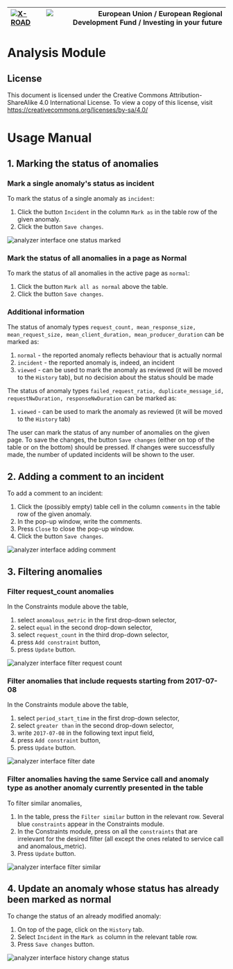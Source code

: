 
| [![X-ROAD](../img/xroad-metrics-100.png)](https://x-road.global/)| ![European Union / European Regional Development Fund / Investing in your future](../img/eu_rdf_100_en.png "Documents that are tagged with EU/SF logos must keep the logos until 1.11.2022. If it has not stated otherwise in the documentation. If new documentation is created  using EU/SF resources the logos must be tagged appropriately so that the deadline for logos could be found.") |
| :-------------------------------------------------- | -------------------------: |

# Analysis Module

## License <!-- omit in toc -->

This document is licensed under the Creative Commons Attribution-ShareAlike 4.0 International License.
To view a copy of this license, visit <https://creativecommons.org/licenses/by-sa/4.0/>

# Usage Manual

## 1. Marking the status of anomalies

### Mark a single anomaly's status as incident

To mark the status of a single anomaly as `incident`:
1. Click the button `Incident` in the column `Mark as` in the table row of the given anomaly.
2. Click the button `Save changes`.

![analyzer interface one status marked](../img/analysis_module/one_status_marked.png "Analyzer interface one status marked")

### Mark the status of all anomalies in a page as Normal

To mark the status of all anomalies in the active page as `normal`:
1. Click the button `Mark all as normal` above the table.
2. Click the button `Save changes`.

### Additional information

The status of anomaly types `request_count, mean_response_size, mean_request_size, mean_client_duration, mean_producer_duration` can be marked as:
1. `normal` - the reported anomaly reflects behaviour that is actually normal
2. `incident` - the reported anomaly is, indeed, an incident
3. `viewed` - can be used to mark the anomaly as reviewed (it will be moved to the `History` tab), but no decision about the status should be made

The status of anomaly types `failed_request_ratio, duplicate_message_id, requestNwDuration, responseNwDuration` can be marked as:
1. `viewed` - can be used to mark the anomaly as reviewed (it will be moved to the `History` tab)

The user can mark the status of any number of anomalies on the given page. To save the changes, the button `Save changes` (either on top of the table or on the bottom) should be pressed. If changes were successfully made, the number of updated incidents will be shown to the user.

## 2. Adding a comment to an incident

To add a comment to an incident: 
1. Click the (possibly empty) table cell in the column `comments` in the table row of the given anomaly.
2. In the pop-up window, write the comments.
3. Press `Close` to close the pop-up window.
4. Click the button `Save changes`.

![analyzer interface adding comment](../img/analysis_module/adding_comment.png "Analyzer interface adding comment")

## 3. Filtering anomalies

### Filter request_count anomalies

In the Constraints module above the table,
1. select `anomalous_metric` in the first drop-down selector,
2. select `equal` in the second drop-down selector,
3. select `request_count` in the third drop-down selector,
4. press `Add constraint` button,
5. press `Update` button.

![analyzer interface filter request count](../img/analysis_module/filter_request_count.png "Analyzer interface filter request count")

### Filter anomalies that include requests starting from 2017-07-08

In the Constraints module above the table,
1. select `period_start_time` in the first drop-down selector,
2. select `greater than` in the second drop-down selector,
3. write `2017-07-08` in the following text input field,
4. press `Add constraint` button,
5. press `Update` button.

![analyzer interface filter date](../img/analysis_module/filter_date.png "Analyzer interface filter date")

### Filter anomalies having the same Service call and anomaly type as another anomaly currently presented in the table 

To filter similar anomalies,
1. In the table, press the `Filter similar` button in the relevant row. Several blue `constraints` appear in the Constraints module.
2. In the Constraints module, press on all the `constraints` that are irrelevant for the desired filter (all except the ones related to service call and anomalous_metric).
3. Press `Update` button.

![analyzer interface filter similar](../img/analysis_module/filter_similar.png "Analyzer interface filter similar")

## 4. Update an anomaly whose status has already been marked as normal

To change the status of an already modified anomaly:
1. On top of the page, click on the `History` tab.
2. Select `Incident` in the `Mark as` column in the relevant table row.
3. Press `Save changes` button.

![analyzer interface history change status](../img/analysis_module/history_change_status.png "Analyzer interface history change status")
